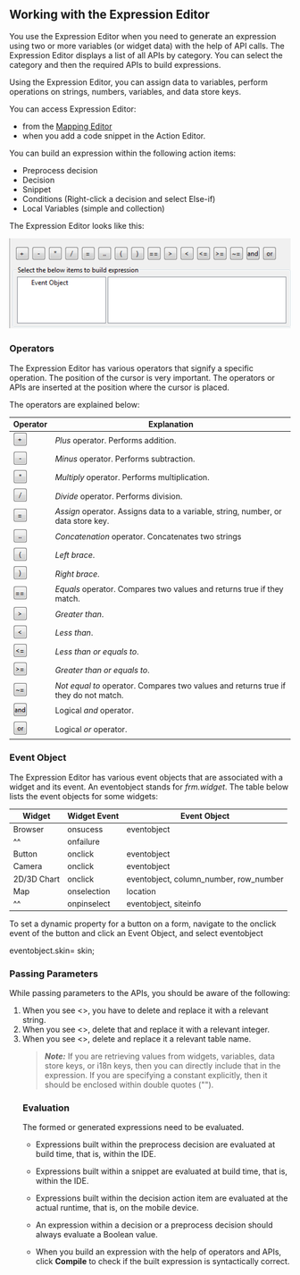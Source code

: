                          

Working with the Expression Editor
----------------------------------

You use the Expression Editor when you need to generate an expression using two or more variables (or widget data) with the help of API calls. The Expression Editor displays a list of all APIs by category. You can select the category and then the required APIs to build expressions.

Using the Expression Editor, you can assign data to variables, perform operations on strings, numbers, variables, and data store keys.

You can access Expression Editor:

*   from the [Mapping Editor](ActionsMapping.md)
*   when you add a code snippet in the Action Editor.

You can build an expression within the following action items:

*   Preprocess decision
*   Decision
*   Snippet
*   Conditions (Right-click a decision and select Else-if)
*   Local Variables (simple and collection)

The Expression Editor looks like this:

![](Resources/Images/expression_editor.png)

### Operators

The Expression Editor has various operators that signify a specific operation. The position of the cursor is very important. The operators or APIs are inserted at the position where the cursor is placed.

The operators are explained below:

  
| Operator | Explanation |
| --- | --- |
| ![](Resources/Images/plus.png) | _Plus_ operator. Performs addition. |
| ![](Resources/Images/minus.png) | _Minus_ operator. Performs subtraction. |
| ![](Resources/Images/multiply.png) | _Multiply_ operator. Performs multiplication. |
| ![](Resources/Images/divide.png) | _Divide_ operator. Performs division. |
| ![](Resources/Images/assign.png) | _Assign_ operator. Assigns data to a variable, string, number, or data store key. |
| ![](Resources/Images/concatenate.png) | _Concatenation_ operator. Concatenates two strings |
| ![](Resources/Images/left_brace.png) | _Left brace_. |
| ![](Resources/Images/right_brace.png) | _Right brace_. |
| ![](Resources/Images/equals.png) | _Equals_ operator. Compares two values and returns true if they match. |
| ![](Resources/Images/greater_than.png) | _Greater than_. |
| ![](Resources/Images/less_than.png) | _Less than_. |
| ![](Resources/Images/less_than_equal_to.png) | _Less than or equals to_. |
| ![](Resources/Images/greater_than_equal_to.png) | _Greater than or equals to_. |
| ![](Resources/Images/not_equal.png) | _Not equal to_ operator. Compares two values and returns true if they do not match. |
| ![](Resources/Images/and_operator.png) | Logical _and_ operator. |
| ![](Resources/Images/or_operator.png) | Logical _or_ operator. |

### Event Object

The Expression Editor has various event objects that are associated with a widget and its event. An eventobject stands for _frm.widget_. The table below lists the event objects for some widgets:

  
| Widget | Widget Event | Event Object |
| --- | --- | --- |
| Browser | onsucess | eventobject |
|^^| onfailure |
| Button | onclick | eventobject |
| Camera | onclick | eventobject |
| 2D/3D Chart | onclick | eventobject, column\_number, row\_number |
| Map | onselection | location |
|^^| onpinselect | eventobject, siteinfo |

To set a dynamic property for a button on a form, navigate to the onclick event of the button and click an Event Object, and select eventobject

eventobject.skin= skin;

### Passing Parameters

While passing parameters to the APIs, you should be aware of the following:

1.  When you see <<string>>, you have to delete and replace it with a relevant string.
2.  When you see <<int>>, delete that and replace it with a relevant integer.
3.  When you see <<table>\>, delete and replace it a relevant table name.

> **_Note:_** If you are retrieving values from widgets, variables, data store keys, or i18n keys, then you can directly include that in the expression. If you are specifying a constant explicitly, then it should be enclosed within double quotes ("").

### Evaluation

The formed or generated expressions need to be evaluated.

*   Expressions built within the preprocess decision are evaluated at build time, that is, within the IDE.
*   Expressions built within a snippet are evaluated at build time, that is, within the IDE.
*   Expressions built within the decision action item are evaluated at the actual runtime, that is, on the mobile device.

*   An expression within a decision or a preprocess decision should always evaluate a Boolean value.
*   When you build an expression with the help of operators and APIs, click **Compile** to check if the built expression is syntactically correct.
